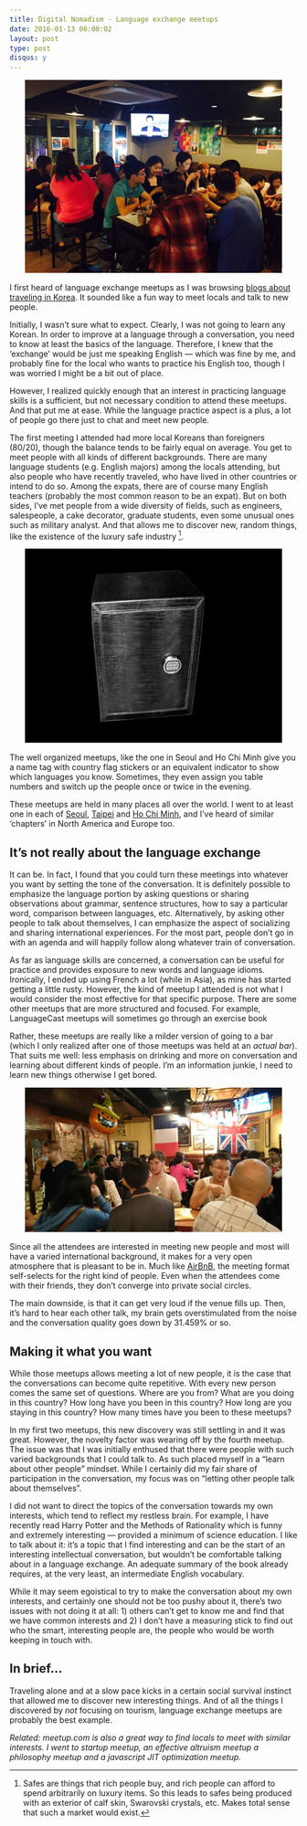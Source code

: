 ```yaml
---
title: Digital Nomadism - Language exchange meetups
date: 2016-01-13 00:00:02
layout: post
type: post
disqus: y
---
```


<center><img src="/images/2016/01/seoul_languageexchange.jpg" width="450" /></center>

I first heard of language exchange meetups as I was browsing [blogs about traveling in Korea](http://seoulistic.com/things-to-do-in-korea/how-to-make-korean-friends-in-korea-meetups/). It sounded like a fun way to meet locals and talk to new people.

Initially, I wasn’t sure what to expect. Clearly, I was not going to learn any Korean. In order to improve at a language through a conversation, you need to know at least the basics of the language. Therefore, I knew that the ‘exchange’ would be just me speaking English — which was fine by me, and probably fine for the local who wants to practice his English too, though I was worried I might be a bit out of place.

However, I realized quickly enough that an interest in practicing language skills is a sufficient, but not necessary condition to attend these meetups. And that put me at ease. While the language practice aspect is a plus, a lot of people go there just to chat and meet new people.

The first meeting I attended had more local Koreans than foreigners (80/20), though the balance tends to be fairly equal on average. You get to meet people with all kinds of different backgrounds. There are many language students (e.g. English majors) among the locals attending, but also people who have recently traveled, who have lived in other countries or intend to do so. Among the expats, there are of course many English teachers (probably the most common reason to be an expat). But on both sides, I’ve met people from a wide diversity of fields, such as engineers, salespeople, a cake decorator, graduate students, even some unusual ones such as military analyst. And that allows me to discover new, random things, like the existence of the luxury safe industry [^1].

<center><img src="/images/2016/01/crocskinsafe.jpg" width="450" /></center>

The well organized meetups, like the one in Seoul and Ho Chi Minh give you a name tag with country flag stickers or an equivalent indicator to show which languages you know. Sometimes, they even assign you table numbers and switch up the people once or twice in the evening.

These meetups are held in many places all over the world. I went to at least one in each of [Seoul](http://friendsinkorea.com/), [Taipei](http://www.meetup.com/lonely-Island/) and [Ho Chi Minh](http://www.meetup.com/Mundo-Lingo-Saigon-Free-Social-Language-Exchange/), and I’ve heard of similar ‘chapters’ in North America and Europe too.


It’s not really about the language exchange
-------------------------------------------

It can be. In fact, I found that you could turn these meetings into whatever you want by setting the tone of the conversation. It is definitely possible to emphasize the language portion by asking questions or sharing observations about grammar, sentence structures, how to say a particular word, comparison between languages, etc. Alternatively, by asking other people to talk about themselves, I can emphasize the aspect of socializing and sharing international experiences. For the most part, people don’t go in with an agenda and will happily follow along whatever train of conversation.

As far as language skills are concerned, a conversation can be useful for practice and provides exposure to new words and language idioms. Ironically, I ended up using French a lot (while in Asia), as mine has started getting a little rusty. However, the kind of meetup I attended is not what I would consider the most effective for that specific purpose. There are some other meetups that are more structured and focused. For example, LanguageCast meetups will sometimes go through an exercise book

Rather, these meetups are really like a milder version of going to a bar (which I only realized after one of those meetups was held at an _actual bar_). That suits me well: less emphasis on drinking and more on conversation and learning about different kinds of people. I’m an information junkie, I need to learn new things otherwise I get bored.

<center><img src="/images/2016/01/taipei_languageexchange.jpg" width="450" /></center>

Since all the attendees are interested in meeting new people and most will have a varied international background, it makes for a very open atmosphere that is pleasant to be in. Much like [AirBnB](/2016/01/13/nomad-airbnb.html), the meeting format self-selects for the right kind of people. Even when the attendees come with their friends, they don’t converge into private social circles.

The main downside, is that it can get very loud if the venue fills up. Then, it’s hard to hear each other talk, my brain gets overstimulated from the noise and the conversation quality goes down by 31.459% or so.


Making it what you want
-----------------------

While those meetups allows meeting a lot of new people, it is the case that the conversations can become quite repetitive. With every new person comes the same set of questions. Where are you from? What are you doing in this country? How long have you been in this country? How long are you staying in this country? How many times have you been to these meetups?

In my first two meetups, this new discovery was still settling in and it was great. However, the novelty factor was wearing off by the fourth meetup. The issue was that I was initially enthused that there were people with such varied backgrounds that I could talk to. As such placed myself in a “learn about other people” mindset. While I certainly did my fair share of participation in the conversation, my focus was on “letting other people talk about themselves”.

I did not want to direct the topics of the conversation towards my own interests, which tend to reflect my restless brain. For example, I have recently read Harry Potter and the Methods of Rationality which is funny and extremely interesting — provided a minimum of science education. I like to talk about it: it’s a topic that I find interesting and can be the start of an interesting intellectual conversation, but wouldn’t be comfortable talking about in a language exchange. An adequate summary of the book already requires, at the very least, an intermediate English vocabulary.

While it may seem egoistical to try to make the conversation about my own interests, and certainly one should not be too pushy about it, there’s two issues with not doing it at all: 1) others can’t get to know me and find that we have common interests and 2) I don’t have a measuring stick to find out who the smart, interesting people are, the people who would be worth keeping in touch with.


In brief…
---------

Traveling alone and at a slow pace kicks in a certain social survival instinct that allowed me to discover new interesting things. And of all the things I discovered by _not_ focusing on tourism, language exchange meetups are probably the best example.

_Related: meetup.com is also a great way to find locals to meet with similar interests. I went to startup meetup, an effective altruism meetup a philosophy meetup and a javascript JIT optimization meetup._


[^1]: Safes are things that rich people buy, and rich people can afford to spend arbitrarily on luxury items. So this leads to safes being produced with an exterior of calf skin, Swarovski crystals, etc. Makes total sense that such a market would exist.
